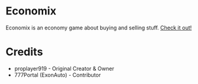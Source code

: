 # Economix

Economix is an economy game about buying and selling stuff. [Check it out!](https://economix.proplayer919.dev)

# Credits

- proplayer919 - Original Creator & Owner
- 777Portal (ExonAuto) - Contributor

